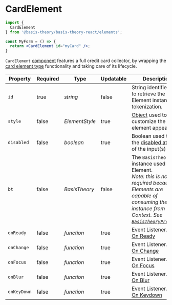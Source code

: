 # CardElement

```jsx
import {
  CardElement
} from '@basis-theory/basis-theory-react/elements';

const MyForm = () => {  
  return <CardElement id="myCard" />;
}
```

`CardElement` <a href="https://reactjs.org/docs/components-and-props.html" target="_blank">component</a> features a full credit card collector, by wrapping the [card element type](#element-types-card-element) functionality and taking care of its lifecycle.


Property    | Required | Type           | Updatable | Description
----------- | -------- | -------------- | --------- | -----------
`id`        | true     | *string*       | false     |String identifier used to retrieve the Element instance for tokenization.
`style`     | false    | *ElementStyle* | true      | [Object](#element-style) used to customize the element appearance
`disabled`  | false    | *boolean*      | true      | Boolean used to set the [disabled attribute](https://developer.mozilla.org/en-US/docs/Web/HTML/Attributes/disabled) of the input(s)
`bt`        | false    | *BasisTheory*  | false     | The `BasisTheory` instance used by the Element. <br><i>Note: this is not required because Elements are capable of consuming the instance from Context. See [`BasisTheoryProvider`](#basistheoryprovider).</i>
`onReady`   | false    | *function*     | true      | Event Listener. See [On Ready](#element-events-on-ready)
`onChange`  | false    | *function*     | true      | Event Listener. See [On Change](#element-events-on-change)
`onFocus`   | false    | *function*     | true      | Event Listener. See [On Focus](#element-events-on-focus)
`onBlur`    | false    | *function*     | true      | Event Listener. See [On Blur](#element-events-on-blur)
`onKeyDown` | false    | *function*     | true      | Event Listener. See [On Keydown](#element-events-on-keydown)
